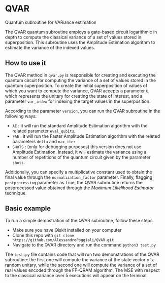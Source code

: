 # QVAR
Quantum subroutine for VARiance estimation

The QVAR quantum subroutine employs a gate-based circuit logarithmic in depth to compute the classical variance of a set of values stored in superposition. This subroutine uses the Amplitude Estimation algorithm to estimate the variance of the indexed values. 

## How to use it

The QVAR method in `qvar.py` is responsible for creating and executing the quantum circuit for computing the variance of a set of values stored in the quantum superposition. To create the initial superposition of values of which you want to compute the variance, QVAR accepts a parameter `U`, which represents the unitary for creating the state of interest, and a parameter `var_index` for indexing the target values in the superposition.

According to the parameter `version`, you can run the QVAR subroutine in the following ways:

* `AE`    : it will run the standard Amplitude Estimation algorithm with the related parameter `eval_qubits`. 
* `FAE`   : it will run the Faster Amplitude Estimation algorithm with the releted parameters `delta` and `max_iter`
* `SHOTS` : (only for debugging purposes) this version does not use Amplitude Estimation. Instead, it will estimate the variance using a number of repetitions of the quantum circuit given by the parameter `shots`. 

Additionally, you can specify a multiplicative constant used to obtain the final value through the `normalization_factor` parameter. Finally, flagging `postprocessing` parameter as True, the QVAR subroutine returns the posprocessed value obtained through the *Maximum Likelihood Estimator* technique.


## Basic example

To run a simple demostration of the QVAR subroutine, follow these steps:
* Make sure you have Qiskit installed on your computer
* Clone this repo with `git clone https://github.com/AlessandroPoggiali/QVAR.git`
* Navigate to the QVAR directory and run the command `python3 test.py`

The `test.py` file contains code that will run two demonstrations of the QVAR subroutine: the first one will compute the variance of the state vector of a random unitary, while the second one will compute the variance of a set of real values encoded through the FF-QRAM algorithm. The MSE with respect to the classical variance over 5 executions will appear on the terminal.

